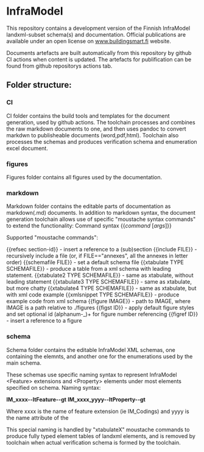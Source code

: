 # InfraModel
This repository contains a development version of the Finnish InfraModel landxml-subset schema(s) and documentation. Official publications are available under an open license on www.buildingsmart.fi website.

Documents artefacts are built automatically from this repository by github CI actions when content is updated. The artefacts for publification can be found from github repositorys actions tab. 

## Folder structure:

### CI
CI folder contains the build tools and templates for the document generation, used by github actions. The toolchain processes and combines the raw markdown documents to one, and then uses pandoc to convert markdwn to publisheable documents (word,pdf,html). Toolchain also processes the schemas and produces verification schema and enumeration excel document.

### figures
Figures folder contains all figures used by the documentation.

### markdown
Markdown folder contains the editable parts of documentation as markdown(.md) documents. In addition to markdown syntax, the document generation toolchain allows use of specific "moustache syntax commands" to extend the functionality:
Command syntax
{{*command* [*args*]}}

Supported "moustache commands":
  
  {{refsec section-id}}          - insert a reference to a (sub)section
  {{include FILE}}               - recursively include a file (or, if FILE=="annexes", all the annexes in letter order)
  {{schemafile FILE}}            - set a default schema file
  {{xtabulate TYPE SCHEMAFILE}}  - produce a table from a xml schema with leading statement.
  {{xtabulate2 TYPE SCHEMAFILE}} - same as xtabulate, without leading statement
  {{xtabulate3 TYPE SCHEMAFILE}} - same as xtabulate, but more chatty
  {{xtabulate4 TYPE SCHEMAFILE}} - same as xtabulate, but with xml code example
  {{xmlsnippet TYPE SCHEMAFILE}} - produce example code from xml schema
  {{figure IMAGE}}               - path to IMAGE, where IMAGE is a path relative to ./figures
  {{figst ID}}                   - apply default figure styles and set optional id (alphanum-_)+ for figure number referencing
  {{figref ID}}                  - insert a reference to a figure
  
### schema
Schema folder contains the editable InfraModel XML schemas, one containing the elemnts, and another one for the enumerations used by the main schema. 

These schemas use specific naming syntax to represent InfraModel \<Feature> extensions and \<Property> elements under most elements specified on schema. 
Naming syntax:

**IM_xxxx--ltFeature--gt**
**IM_xxxx_yyyy--ltProperty--gt**

Where xxxx is the name of feature extension (ie IM_Codings) and yyyy is the name attribute of the 

This special naming is handled by "xtabulateX" moustache commands to produce fully typed element tables of landxml elements, and is removed by toolchain when actual verification schema is formed by the toolchain. 




